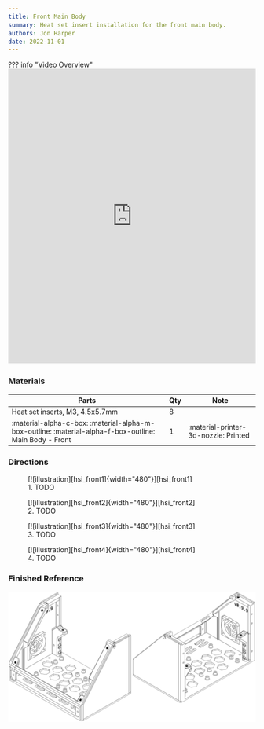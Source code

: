 ```yaml
---
title: Front Main Body
summary: Heat set insert installation for the front main body.
authors: Jon Harper
date: 2022-11-01
---
```



??? info "Video Overview"
    <iframe src="https://jon-harper.github.io/OmniBox/video/0.9.9/hsi_front.mp4" frameborder="0" width="100%" height="600px" allowfullscreen></iframe>

### Materials

| Parts                             | Qty | Note                            |
|-----------------------------------|-----|---------------------------------|
| Heat set inserts, M3, 4.5x5.7mm   | 8   |                                 |
| :material-alpha-c-box: :material-alpha-m-box-outline: :material-alpha-f-box-outline: Main Body - Front | 1   | :material-printer-3d-nozzle: Printed |

### Directions
                                                            
<figure markdown>
  [![illustration][hsi_front1]{width="480"}][hsi_front1]
  <figcaption>1. TODO</figcaption>
</figure>

<figure markdown>
  [![illustration][hsi_front2]{width="480"}][hsi_front2]
  <figcaption>2. TODO</figcaption>
</figure>

<figure markdown>
  [![illustration][hsi_front3]{width="480"}][hsi_front3]
  <figcaption>3. TODO</figcaption>
</figure>

<figure markdown>
  [![illustration][hsi_front4]{width="480"}][hsi_front4]
  <figcaption>4. TODO</figcaption>
</figure>


### Finished Reference

[![illustration][hsi_front_final]][hsi_front_final]

[hsi_front1]: ../img/assembly/hsi/front/front_hsi1.png
[hsi_front2]: ../img/assembly/hsi/front/front_hsi2.png
[hsi_front3]: ../img/assembly/hsi/front/front_hsi3.png
[hsi_front4]: ../img/assembly/hsi/front/front_hsi4.png
[hsi_front_final]: ../img/assembly/hsi/front/front_hsi_final.png